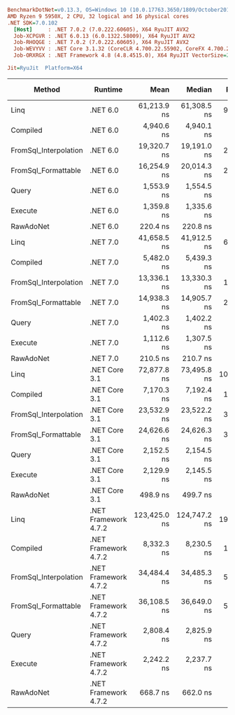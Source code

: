 ``` ini

BenchmarkDotNet=v0.13.3, OS=Windows 10 (10.0.17763.3650/1809/October2018Update/Redstone5), VM=Hyper-V
AMD Ryzen 9 5950X, 2 CPU, 32 logical and 16 physical cores
.NET SDK=7.0.102
  [Host]     : .NET 7.0.2 (7.0.222.60605), X64 RyuJIT AVX2
  Job-XCPGVR : .NET 6.0.13 (6.0.1322.58009), X64 RyuJIT AVX2
  Job-RHOQGE : .NET 7.0.2 (7.0.222.60605), X64 RyuJIT AVX2
  Job-WEVYVV : .NET Core 3.1.32 (CoreCLR 4.700.22.55902, CoreFX 4.700.22.56512), X64 RyuJIT AVX2
  Job-ORXRGX : .NET Framework 4.8 (4.8.4515.0), X64 RyuJIT VectorSize=256

Jit=RyuJit  Platform=X64  

```
|                Method |              Runtime |         Mean |       Median |  Ratio |   Gen0 | Allocated | Alloc Ratio |
|---------------------- |--------------------- |-------------:|-------------:|-------:|-------:|----------:|------------:|
|                  Linq |             .NET 6.0 |  61,213.9 ns |  61,308.5 ns |  91.56 | 0.7935 |   13632 B |       34.69 |
|              Compiled |             .NET 6.0 |   4,940.6 ns |   4,940.1 ns |   7.40 | 0.1831 |    3088 B |        7.86 |
| FromSql_Interpolation |             .NET 6.0 |  19,320.7 ns |  19,191.0 ns |  28.90 | 0.3967 |    6720 B |       17.10 |
|   FromSql_Formattable |             .NET 6.0 |  16,254.9 ns |  20,014.3 ns |  28.65 | 0.4120 |    7024 B |       17.87 |
|                 Query |             .NET 6.0 |   1,553.9 ns |   1,554.5 ns |   2.32 | 0.0420 |     704 B |        1.79 |
|               Execute |             .NET 6.0 |   1,359.8 ns |   1,335.6 ns |   2.01 | 0.0343 |     576 B |        1.47 |
|             RawAdoNet |             .NET 6.0 |     220.4 ns |     220.8 ns |   0.33 | 0.0181 |     304 B |        0.77 |
|                  Linq |             .NET 7.0 |  41,658.5 ns |  41,912.5 ns |  62.31 | 0.5493 |    9984 B |       25.40 |
|              Compiled |             .NET 7.0 |   5,482.0 ns |   5,439.3 ns |   8.20 | 0.1831 |    3088 B |        7.86 |
| FromSql_Interpolation |             .NET 7.0 |  13,336.1 ns |  13,330.3 ns |  19.97 | 0.3204 |    5520 B |       14.05 |
|   FromSql_Formattable |             .NET 7.0 |  14,938.3 ns |  14,905.7 ns |  22.34 | 0.3433 |    5824 B |       14.82 |
|                 Query |             .NET 7.0 |   1,402.3 ns |   1,402.2 ns |   2.10 | 0.0420 |     704 B |        1.79 |
|               Execute |             .NET 7.0 |   1,112.6 ns |   1,307.5 ns |   1.41 | 0.0343 |     576 B |        1.47 |
|             RawAdoNet |             .NET 7.0 |     210.5 ns |     210.7 ns |   0.31 | 0.0181 |     304 B |        0.77 |
|                  Linq |        .NET Core 3.1 |  72,877.8 ns |  73,495.8 ns | 108.52 | 0.7324 |   13168 B |       33.51 |
|              Compiled |        .NET Core 3.1 |   7,170.3 ns |   7,192.4 ns |  10.72 | 0.1755 |    3056 B |        7.78 |
| FromSql_Interpolation |        .NET Core 3.1 |  23,532.9 ns |  23,522.2 ns |  35.20 | 0.3967 |    6672 B |       16.98 |
|   FromSql_Formattable |        .NET Core 3.1 |  24,626.6 ns |  24,626.3 ns |  36.88 | 0.3967 |    6976 B |       17.75 |
|                 Query |        .NET Core 3.1 |   2,152.5 ns |   2,154.5 ns |   3.23 | 0.0420 |     704 B |        1.79 |
|               Execute |        .NET Core 3.1 |   2,129.9 ns |   2,145.5 ns |   3.19 | 0.0343 |     576 B |        1.47 |
|             RawAdoNet |        .NET Core 3.1 |     498.9 ns |     499.7 ns |   0.75 | 0.0191 |     328 B |        0.83 |
|                  Linq | .NET Framework 4.7.2 | 123,425.0 ns | 124,747.2 ns | 190.92 | 2.4414 |   16340 B |       41.58 |
|              Compiled | .NET Framework 4.7.2 |   8,332.3 ns |   8,230.5 ns |  12.42 | 0.4883 |    3161 B |        8.04 |
| FromSql_Interpolation | .NET Framework 4.7.2 |  34,484.4 ns |  34,485.3 ns |  51.64 | 1.0986 |    7190 B |       18.30 |
|   FromSql_Formattable | .NET Framework 4.7.2 |  36,108.5 ns |  36,649.0 ns |  50.30 | 1.1902 |    7510 B |       19.11 |
|                 Query | .NET Framework 4.7.2 |   2,808.4 ns |   2,825.9 ns |   4.20 | 0.1144 |     738 B |        1.88 |
|               Execute | .NET Framework 4.7.2 |   2,242.2 ns |   2,237.7 ns |   3.32 | 0.0954 |     610 B |        1.55 |
|             RawAdoNet | .NET Framework 4.7.2 |     668.7 ns |     662.0 ns |   1.00 | 0.0620 |     393 B |        1.00 |
